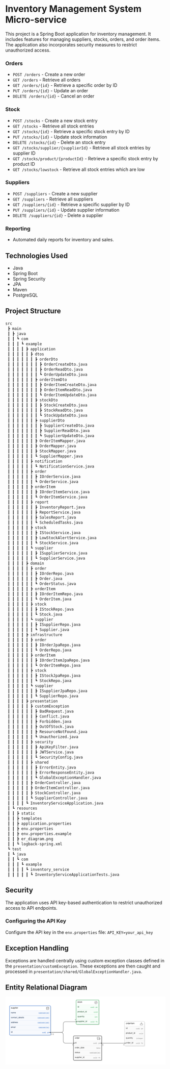 # Inventory Management System Micro-service

This project is a Spring Boot application for inventory management. It includes features for managing suppliers, stocks, orders, and order items. The application also incorporates security measures to restrict unauthorized access.

### Orders

- `POST /orders` - Create a new order
- `GET /orders` - Retrieve all orders
- `GET /orders/{id}` - Retrieve a specific order by ID
- `PUT /orders/{id}` - Update an order
- `DELETE /orders/{id}` - Cancel an order

### Stock

- `POST /stocks` - Create a new stock entry
- `GET /stocks` - Retrieve all stock entries
- `GET /stocks/{id}` - Retrieve a specific stock entry by ID
- `PUT /stocks/{id}` - Update stock information
- `DELETE /stocks/{id}` - Delete an stock entry
- `GET /stocks/supplier/{supplierId}` - Retrieve all stock entries by supplier ID
- `GET /stocks/product/{productId}` - Retrieve a specific stock entry by product ID
- `GET /stocks/lowstock` - Retrieve all stock entries which are low

### Suppliers

- `POST /suppliers` - Create a new supplier
- `GET /suppliers` - Retrieve all suppliers
- `GET /suppliers/{id}` - Retrieve a specific supplier by ID
- `PUT /suppliers/{id}` - Update supplier information
- `DELETE /suppliers/{id}` - Delete a supplier

### Reporting

- Automated daily reports for inventory and sales.

## Technologies Used

- Java
- Spring Boot
- Spring Security
- JPA
- Maven
- PostgreSQL

## Project Structure

```
src
 ┣ main
 ┃ ┣ java
 ┃ ┃ ┗ com
 ┃ ┃ ┃ ┗ example
 ┃ ┃ ┃ ┃ ┣ application
 ┃ ┃ ┃ ┃ ┃ ┣ dtos
 ┃ ┃ ┃ ┃ ┃ ┃ ┣ orderDto
 ┃ ┃ ┃ ┃ ┃ ┃ ┃ ┣ OrderCreateDto.java
 ┃ ┃ ┃ ┃ ┃ ┃ ┃ ┣ OrderReadDto.java
 ┃ ┃ ┃ ┃ ┃ ┃ ┃ ┗ OrderUpdateDto.java
 ┃ ┃ ┃ ┃ ┃ ┃ ┣ orderItemDto
 ┃ ┃ ┃ ┃ ┃ ┃ ┃ ┣ OrderItemCreateDto.java
 ┃ ┃ ┃ ┃ ┃ ┃ ┃ ┣ OrderItemReadDto.java
 ┃ ┃ ┃ ┃ ┃ ┃ ┃ ┗ OrderItemUpdateDto.java
 ┃ ┃ ┃ ┃ ┃ ┃ ┣ stockDto
 ┃ ┃ ┃ ┃ ┃ ┃ ┃ ┣ StockCreateDto.java
 ┃ ┃ ┃ ┃ ┃ ┃ ┃ ┣ StockReadDto.java
 ┃ ┃ ┃ ┃ ┃ ┃ ┃ ┗ StockUpdateDto.java
 ┃ ┃ ┃ ┃ ┃ ┃ ┣ supplierDto
 ┃ ┃ ┃ ┃ ┃ ┃ ┃ ┣ SupplierCreateDto.java
 ┃ ┃ ┃ ┃ ┃ ┃ ┃ ┣ SupplierReadDto.java
 ┃ ┃ ┃ ┃ ┃ ┃ ┃ ┗ SupplierUpdateDto.java
 ┃ ┃ ┃ ┃ ┃ ┃ ┣ OrderItemMapper.java
 ┃ ┃ ┃ ┃ ┃ ┃ ┣ OrderMapper.java
 ┃ ┃ ┃ ┃ ┃ ┃ ┣ StockMapper.java
 ┃ ┃ ┃ ┃ ┃ ┃ ┗ SupplierMapper.java
 ┃ ┃ ┃ ┃ ┃ ┣ notification
 ┃ ┃ ┃ ┃ ┃ ┃ ┗ NotificationService.java
 ┃ ┃ ┃ ┃ ┃ ┣ order
 ┃ ┃ ┃ ┃ ┃ ┃ ┣ IOrderService.java
 ┃ ┃ ┃ ┃ ┃ ┃ ┗ OrderService.java
 ┃ ┃ ┃ ┃ ┃ ┣ orderItem
 ┃ ┃ ┃ ┃ ┃ ┃ ┣ IOrderItemService.java
 ┃ ┃ ┃ ┃ ┃ ┃ ┗ OrderItemService.java
 ┃ ┃ ┃ ┃ ┃ ┣ report
 ┃ ┃ ┃ ┃ ┃ ┃ ┣ InventoryReport.java
 ┃ ┃ ┃ ┃ ┃ ┃ ┣ ReportService.java
 ┃ ┃ ┃ ┃ ┃ ┃ ┣ SalesReport.java
 ┃ ┃ ┃ ┃ ┃ ┃ ┗ ScheduledTasks.java
 ┃ ┃ ┃ ┃ ┃ ┣ stock
 ┃ ┃ ┃ ┃ ┃ ┃ ┣ IStockService.java
 ┃ ┃ ┃ ┃ ┃ ┃ ┣ LowStockAlertService.java
 ┃ ┃ ┃ ┃ ┃ ┃ ┗ StockService.java
 ┃ ┃ ┃ ┃ ┃ ┗ supplier
 ┃ ┃ ┃ ┃ ┃ ┃ ┣ ISupplierService.java
 ┃ ┃ ┃ ┃ ┃ ┃ ┗ SupplierService.java
 ┃ ┃ ┃ ┃ ┣ domain
 ┃ ┃ ┃ ┃ ┃ ┣ order
 ┃ ┃ ┃ ┃ ┃ ┃ ┣ IOrderRepo.java
 ┃ ┃ ┃ ┃ ┃ ┃ ┣ Order.java
 ┃ ┃ ┃ ┃ ┃ ┃ ┗ OrderStatus.java
 ┃ ┃ ┃ ┃ ┃ ┣ orderItem
 ┃ ┃ ┃ ┃ ┃ ┃ ┣ IOrderItemRepo.java
 ┃ ┃ ┃ ┃ ┃ ┃ ┗ OrderItem.java
 ┃ ┃ ┃ ┃ ┃ ┣ stock
 ┃ ┃ ┃ ┃ ┃ ┃ ┣ IStockRepo.java
 ┃ ┃ ┃ ┃ ┃ ┃ ┗ Stock.java
 ┃ ┃ ┃ ┃ ┃ ┗ supplier
 ┃ ┃ ┃ ┃ ┃ ┃ ┣ ISupplierRepo.java
 ┃ ┃ ┃ ┃ ┃ ┃ ┗ Supplier.java
 ┃ ┃ ┃ ┃ ┣ infrastructure
 ┃ ┃ ┃ ┃ ┃ ┣ order
 ┃ ┃ ┃ ┃ ┃ ┃ ┣ IOrderJpaRepo.java
 ┃ ┃ ┃ ┃ ┃ ┃ ┗ OrderRepo.java
 ┃ ┃ ┃ ┃ ┃ ┣ orderItem
 ┃ ┃ ┃ ┃ ┃ ┃ ┣ IOrderItemJpaRepo.java
 ┃ ┃ ┃ ┃ ┃ ┃ ┗ OrderItemRepo.java
 ┃ ┃ ┃ ┃ ┃ ┣ stock
 ┃ ┃ ┃ ┃ ┃ ┃ ┣ IStockJpaRepo.java
 ┃ ┃ ┃ ┃ ┃ ┃ ┗ StockRepo.java
 ┃ ┃ ┃ ┃ ┃ ┗ supplier
 ┃ ┃ ┃ ┃ ┃ ┃ ┣ ISupplierJpaRepo.java
 ┃ ┃ ┃ ┃ ┃ ┃ ┗ SupplierRepo.java
 ┃ ┃ ┃ ┃ ┣ presentation
 ┃ ┃ ┃ ┃ ┃ ┣ customException
 ┃ ┃ ┃ ┃ ┃ ┃ ┣ BadRequest.java
 ┃ ┃ ┃ ┃ ┃ ┃ ┣ Conflict.java
 ┃ ┃ ┃ ┃ ┃ ┃ ┣ Forbidden.java
 ┃ ┃ ┃ ┃ ┃ ┃ ┣ OutOfStock.java
 ┃ ┃ ┃ ┃ ┃ ┃ ┣ ResourceNotFound.java
 ┃ ┃ ┃ ┃ ┃ ┃ ┗ Unauthorized.java
 ┃ ┃ ┃ ┃ ┃ ┣ security
 ┃ ┃ ┃ ┃ ┃ ┃ ┣ ApiKeyFilter.java
 ┃ ┃ ┃ ┃ ┃ ┃ ┣ JWTService.java
 ┃ ┃ ┃ ┃ ┃ ┃ ┗ SecurityConfig.java
 ┃ ┃ ┃ ┃ ┃ ┣ shared
 ┃ ┃ ┃ ┃ ┃ ┃ ┣ ErrorEntity.java
 ┃ ┃ ┃ ┃ ┃ ┃ ┣ ErrorResponseEntity.java
 ┃ ┃ ┃ ┃ ┃ ┃ ┗ GlobalExceptionHandler.java
 ┃ ┃ ┃ ┃ ┃ ┣ OrderController.java
 ┃ ┃ ┃ ┃ ┃ ┣ OrderItemController.java
 ┃ ┃ ┃ ┃ ┃ ┣ StockController.java
 ┃ ┃ ┃ ┃ ┃ ┗ SupplierController.java
 ┃ ┃ ┃ ┃ ┗ InventoryServiceApplication.java
 ┃ ┗ resources
 ┃ ┃ ┣ static
 ┃ ┃ ┣ templates
 ┃ ┃ ┣ application.properties
 ┃ ┃ ┣ env.properties
 ┃ ┃ ┣ env.properties.example
 ┃ ┃ ┣ er_diagram.png
 ┃ ┃ ┗ logback-spring.xml
 ┗ test
 ┃ ┗ java
 ┃ ┃ ┗ com
 ┃ ┃ ┃ ┗ example
 ┃ ┃ ┃ ┃ ┗ inventory_service
 ┃ ┃ ┃ ┃ ┃ ┗ InventoryServiceApplicationTests.java
```

## Security

The application uses API key-based authentication to restrict unauthorized access to API endpoints.

### Configuring the API Key

Configure the API key in the `env.properties` file: `API_KEY=your_api_key`

## Exception Handling

Exceptions are handled centrally using custom exception classes defined in the `presentation/customException`. These exceptions are then caught and processed in `presentation/shared/GlobalExceptionHandler.java`.

## Entity Relational Diagram

![Entity Relational Diagram](src/main/resources/er_diagram.png)
